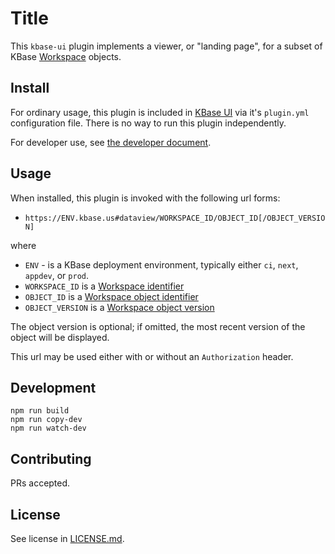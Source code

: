 # Title

This `kbase-ui` plugin implements a viewer, or "landing page", for a subset of KBase [Workspace](https://github.com/kbase/workspace_deluxe) objects.

## Install

For ordinary usage, this plugin is included in [KBase UI](https://github.com/kbase/kbase-ui) via it's `plugin.yml` configuration file. There is no way to run this plugin independently.

For developer use, see [the developer document](docs/development.md).

## Usage

When installed, this plugin is invoked with the following url forms:

- `https://ENV.kbase.us#dataview/WORKSPACE_ID/OBJECT_ID[/OBJECT_VERSION]`

where
- `ENV` - is a KBase deployment environment, typically either `ci`, `next`, `appdev`, or `prod`.
- `WORKSPACE_ID` is a [Workspace identifier](https://github.com/kbase/workspace_deluxe/blob/0964b09a95f9c617547d40c413d57598cd12d04c/workspace.spec#L22)
- `OBJECT_ID` is a [Workspace object identifier](https://github.com/kbase/workspace_deluxe/blob/0964b09a95f9c617547d40c413d57598cd12d04c/workspace.spec#L148)
- `OBJECT_VERSION` is a [Workspace object version](https://github.com/kbase/workspace_deluxe/blob/0964b09a95f9c617547d40c413d57598cd12d04c/workspace.spec#L157)

The object version is optional; if omitted, the most recent version of the object will be displayed.

This url may be used either with or without an `Authorization` header. 

## Development


```
npm run build
npm run copy-dev
npm run watch-dev
```

## Contributing

PRs accepted.

## License

See license in [LICENSE.md](LICENSE.md).